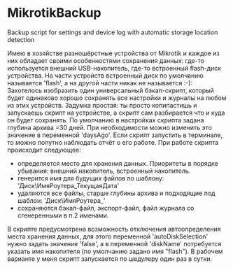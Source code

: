# MikrotikBackup
Backup script for settings and device log with automatic storage location detection


  Имею в хозяйстве разношёрстные устройства от Mikrotik и каждое из них обладает своими особенностями сохранения данных: где-то используется внешний USB-накопитель, где-то встроенный flash-диск устройства. На части устройств встроенный диск по умолчанию называется 'flash', а на другой части никак не называется :-):
  Захотелось изобразить один универсальный бэкап-скрипт, который будет одинаково хорошо сохранять все настройки и журналы на любом из этих устройств.
Задумка простая: ты просто копипастишь и запускаешь скрипт на устройстве, а скрипт сам разбирается что и куда он будет сохранять.
По умолчанию в настройках скрипта задана глубина архива =30 дней. При необходимости можно изменить это значение в переменной 'daysAgo'. Если скрипт запустить в терминале, то можно попутно наблюдать отчёт о его работе.
При работе скрипта происходит следующее:
 - определяется место для хранения данных. Приоритеты в порядке убывания: внешний накопитель, встроенный накопитель.
 - генерится имя для будущих файлов по шаблону: 'Диск\ИмяРоутера_ТекущаяДата'
 - удаляются все файлы, старше глубины архива и подходящие под шаблон: 'Диск\ИмяРоутера_'
 - сохраняются бэкап-файл, экспорт-файл, файл журнала со сгенеренными в п.2 именами.

  В скрипте предусмотрена возможность отключения автоопределения места хранения данных, для этого переменной 'autoDiskSelection' нужно задать значение 'false', а в переменной 'diskName' потребуется указать имя накопителя (по умолчанию задано имя "flash").
В рабочем варианте у меня скрипт запускается по шедулеру один раз в сутки.
